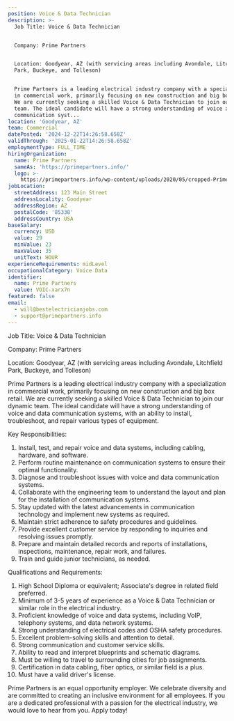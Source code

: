 ```yaml
---
position: Voice & Data Technician
description: >-
  Job Title: Voice & Data Technician 


  Company: Prime Partners 


  Location: Goodyear, AZ (with servicing areas including Avondale, Litchfield
  Park, Buckeye, and Tolleson)


  Prime Partners is a leading electrical industry company with a specialization
  in commercial work, primarily focusing on new construction and big box retail.
  We are currently seeking a skilled Voice & Data Technician to join our dynamic
  team. The ideal candidate will have a strong understanding of voice and data
  communication syst...
location: 'Goodyear, AZ'
team: Commercial
datePosted: '2024-12-22T14:26:58.658Z'
validThrough: '2025-01-22T14:26:58.658Z'
employmentType: FULL_TIME
hiringOrganization:
  name: Prime Partners
  sameAs: 'https://primepartners.info/'
  logo: >-
    https://primepartners.info/wp-content/uploads/2020/05/cropped-Prime-Partners-Logo-NO-BG-1-1.png
jobLocation:
  streetAddress: 123 Main Street
  addressLocality: Goodyear
  addressRegion: AZ
  postalCode: '85338'
  addressCountry: USA
baseSalary:
  currency: USD
  value: 29
  minValue: 23
  maxValue: 35
  unitText: HOUR
experienceRequirements: midLevel
occupationalCategory: Voice Data
identifier:
  name: Prime Partners
  value: VOIC-xarx7n
featured: false
email:
  - will@bestelectricianjobs.com
  - support@primepartners.info
---
```




Job Title: Voice & Data Technician 

Company: Prime Partners 

Location: Goodyear, AZ (with servicing areas including Avondale, Litchfield Park, Buckeye, and Tolleson)

Prime Partners is a leading electrical industry company with a specialization in commercial work, primarily focusing on new construction and big box retail. We are currently seeking a skilled Voice & Data Technician to join our dynamic team. The ideal candidate will have a strong understanding of voice and data communication systems, with an ability to install, troubleshoot, and repair various types of equipment.

Key Responsibilities:

1. Install, test, and repair voice and data systems, including cabling, hardware, and software.
2. Perform routine maintenance on communication systems to ensure their optimal functionality.
3. Diagnose and troubleshoot issues with voice and data communication systems.
4. Collaborate with the engineering team to understand the layout and plan for the installation of communication systems.
5. Stay updated with the latest advancements in communication technology and implement new systems as required.
6. Maintain strict adherence to safety procedures and guidelines.
7. Provide excellent customer service by responding to inquiries and resolving issues promptly.
8. Prepare and maintain detailed records and reports of installations, inspections, maintenance, repair work, and failures.
9. Train and guide junior technicians, as needed.

Qualifications and Requirements:

1. High School Diploma or equivalent; Associate's degree in related field preferred.
2. Minimum of 3-5 years of experience as a Voice & Data Technician or similar role in the electrical industry.
3. Proficient knowledge of voice and data systems, including VoIP, telephony systems, and data network systems.
4. Strong understanding of electrical codes and OSHA safety procedures.
5. Excellent problem-solving skills and attention to detail.
6. Strong communication and customer service skills.
7. Ability to read and interpret blueprints and schematic diagrams.
8. Must be willing to travel to surrounding cities for job assignments.
9. Certification in data cabling, fiber optics, or similar field is a plus.
10. Must have a valid driver's license.

Prime Partners is an equal opportunity employer. We celebrate diversity and are committed to creating an inclusive environment for all employees. If you are a dedicated professional with a passion for the electrical industry, we would love to hear from you. Apply today!

